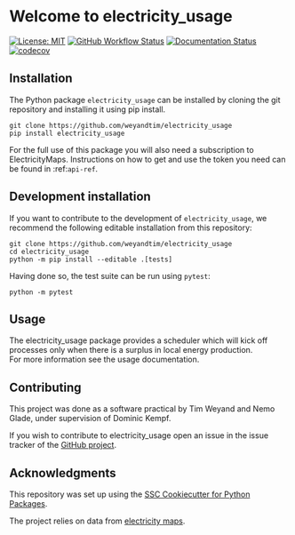# Welcome to electricity_usage

[![License: MIT](https://img.shields.io/badge/License-MIT-yellow.svg)](https://opensource.org/licenses/MIT)
[![GitHub Workflow Status](https://img.shields.io/github/actions/workflow/status/weyandtim/electricity_usage/ci.yml?branch=main)](https://github.com/weyandtim/electricity_usage/actions/workflows/ci.yml)
[![Documentation Status](https://readthedocs.org/projects/electricity_usage/badge/)](https://electricity_usage.readthedocs.io/)
[![codecov](https://codecov.io/gh/weyandtim/electricity_usage/branch/main/graph/badge.svg)](https://codecov.io/gh/weyandtim/electricity_usage)

## Installation

The Python package `electricity_usage` can be installed by cloning the git repository and installing it using pip install.

```
git clone https://github.com/weyandtim/electricity_usage
pip install electricity_usage
```
For the full use of this package you will also need a subscription to ElectricityMaps. Instructions on how to get and use the token you need can be found in :ref:`api-ref`.

<!-- @Tim kann sein dass das nicht reicht, deine Entscheidung -->


## Development installation

If you want to contribute to the development of `electricity_usage`, we recommend
the following editable installation from this repository:

```
git clone https://github.com/weyandtim/electricity_usage
cd electricity_usage
python -m pip install --editable .[tests]
```

Having done so, the test suite can be run using `pytest`:

```
python -m pytest
```


## Usage

The electricity\_usage package provides a scheduler which will kick off processes only when there is a surplus in local energy production.  
For more information see the usage documentation.
<!-- usage should be linked properly here, if possible -->


## Contributing

This project was done as a software practical by Tim Weyand and Nemo Glade, under supervision of Dominic Kempf.

If you wish to contribute to electricity\_usage open an issue in the issue tracker of the [GitHub project](https://github.com/weyandtim/electricity_usage/issues).


## Acknowledgments

This repository was set up using the [SSC Cookiecutter for Python Packages](https://github.com/ssciwr/cookiecutter-python-package).

The project relies on data from [electricity maps](https://github.com/electricitymaps/electricitymaps-contrib).

